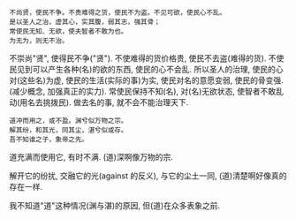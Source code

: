 ```
不尚贤，使民不争。不贵难得之货，使民不为盗。不见可欲，使民心不乱。
是以圣人之治，虚其心，实其腹，弱其志，强其骨；
常使民无知、无欲，使夫智者不敢为也。
为无为，则无不治。
```

不崇尚"贤", 使得民不争("贤"). 不使难得的货价格贵, 使民不去盗(难得的货). 不使民见到可以产生各种(名)的欲的东西, 使民的心不会乱. 所以圣人的治理, 使民的心对(这些名)为虚, 使民的生活(实际的事)为实, 使民对名的意愿变弱, 使民的骨变强.(减少概念, 加强真正的实力). 常使民保持不知(名), 对(名)无欲状态, 使智者不敢乱动(用名去挑拨民). 做去名的事, 就不会不能治理天下.

```
道冲而用之，或不盈。渊兮似万物之宗。
解其纷，和其光，同其尘，湛兮似或存。
吾不知谁之子，象帝之先。
```

道充满而使用它, 有时不满. (道)深啊像万物的宗. 

解开它的纷扰, 交融它的光(against 的反义), 与它的尘土一同, (道)清楚啊好像真的存在一样.

我不知道"道"这种情况(渊与湛)的原因,  但(道)在众多表象之前.

```

```

